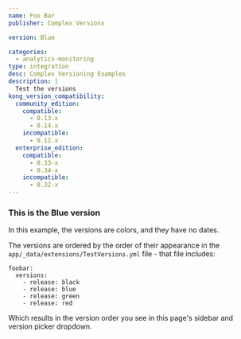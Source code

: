 ```yaml
---
name: Foo Bar
publisher: Complex Versions

version: Blue

categories:
  - analytics-monitoring
type: integration
desc: Complex Versioning Examples
description: |
  Test the versions
kong_version_compatibility:
  community_edition:
    compatible:
      - 0.13.x
      - 0.14.x
    incompatible:
      - 0.12.x
  enterprise_edition:
    compatible:
      - 0.33-x
      - 0.34-x
    incompatible:
      - 0.32-x
---
```


### This is the Blue version

In this example, the versions are colors, and they have no dates.

The versions are ordered by the order of their appearance in the `app/_data/extensions/TestVersions.yml` file - that file includes:

```
foobar:
  versions:
    - release: black
    - release: blue
    - release: green
    - release: red
```

Which results in the version order you see in this page's sidebar and version picker dropdown.
